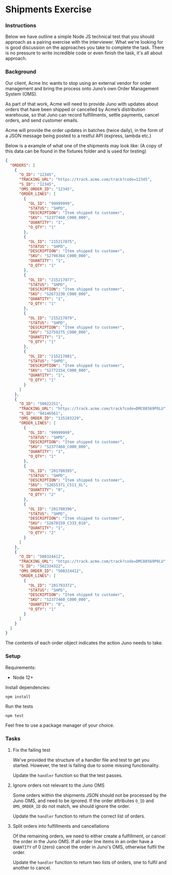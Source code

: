 # Shipments Exercise

### Instructions

Below we have outline a simple Node JS technical test that you should approach as a pairing exercise with the interviewer. What we're looking for is good discussion on the approaches you take to complete the task. There is no pressure to write incredible code or even finish the task, it's all about approach.

### Background

Our client, Acme Inc wants to stop using an external vendor for order management and bring the process onto Juno’s own Order Management System (OMS).

As part of that work, Acme will need to provide Juno with updates about orders that have been shipped or cancelled by Acme’s distribution warehouse, so that Juno can record fulfillments, settle payments, cancel orders, and send customer emails.

Acme will provide the order updates in batches (twice daily), in the form of a JSON message being posted to a restful API (express, lambda etc.)

Below is a example of what one of the shipments may look like:
(A copy of this data can be found in the fixtures folder and is used for testing)

```json
{
  "ORDERS": [
    {
      "O_ID": "12345",
      "TRACKING_URL": "https://track.acme.com/track?code=12345",
      "S_ID": "12345",
      "OMS_ORDER_ID": "12345",
      "ORDER_LINES": [
        {
          "OL_ID": "99999999",
          "STATUS": "SHPD",
          "DESCRIPTION": "Item shipped to customer",
          "SKU": "S2377460_C000_000",
          "QUANTITY": "1",
          "O_QTY": "1"
        },
        {
          "OL_ID": "215217875",
          "STATUS": "SHPD",
          "DESCRIPTION": "Item shipped to customer",
          "SKU": "S2798364_C000_000",
          "QUANTITY": "1",
          "O_QTY": "1"
        },
        {
          "OL_ID": "215217877",
          "STATUS": "SHPD",
          "DESCRIPTION": "Item shipped to customer",
          "SKU": "S2673230_C000_000",
          "QUANTITY": "1",
          "O_QTY": "1"
        },
        {
          "OL_ID": "215217879",
          "STATUS": "SHPD",
          "DESCRIPTION": "Item shipped to customer",
          "SKU": "S2759275_C000_000",
          "QUANTITY": "1",
          "O_QTY": "1"
        },
        {
          "OL_ID": "215217881",
          "STATUS": "SHPD",
          "DESCRIPTION": "Item shipped to customer",
          "SKU": "S2772154_C000_000",
          "QUANTITY": "1",
          "O_QTY": "1"
        }
      ]
    },
    {
      "O_ID": "50022251",
      "TRACKING_URL": "https://track.acme.com/track?code=DMC08569P0LU",
      "S_ID": "94146561",
      "OMS_ORDER_ID": "135103229",
      "ORDER_LINES": [
        {
          "OL_ID": "99999999",
          "STATUS": "SHPD",
          "DESCRIPTION": "Item shipped to customer",
          "SKU": "S2377460_C000_000",
          "QUANTITY": "1",
          "O_QTY": "1"
        },
        {
          "OL_ID": "201780395",
          "STATUS": "SHPD",
          "DESCRIPTION": "Item shipped to customer",
          "SKU": "S2655371_C511_XL",
          "QUANTITY": "0",
          "O_QTY": "2"
        },
        {
          "OL_ID": "201780396",
          "STATUS": "SHPD",
          "DESCRIPTION": "Item shipped to customer",
          "SKU": "S2670159_C333_010",
          "QUANTITY": "1",
          "O_QTY": "2"
        }
      ]
    },
    {
      "O_ID": "500324412",
      "TRACKING_URL": "https://track.acme.com/track?code=DMC08569P0LU",
      "S_ID": "582334322",
      "OMS_ORDER_ID": "500324412",
      "ORDER_LINES": [
        {
          "OL_ID": "201793372",
          "STATUS": "SHPD",
          "DESCRIPTION": "Item shipped to customer",
          "SKU": "S2377460_C000_000",
          "QUANTITY": "0",
          "O_QTY": "1"
        }
      ]
    }
  ]
}
```

The contents of each order object indicates the action Juno needs to take.

### Setup

Requirements:

- Node 12+

Install dependencies:

```sh
npm install
```

Run the tests

```
npm test
```

Feel free to use a package manager of your choice.

### Tasks

1. Fix the failing test

   We've provided the structure of a handler file and test to get you started. However, the test is failing due to some missing functionality.

   Update the `handler` function so that the test passes.

2. Ignore orders not relevant to the Juno OMS

   Some orders within the shipments JSON should not be processed by the Juno OMS, and need to be ignored. If the order attributes `O_ID` and `OMS_ORDER_ID` do not match, we should ignore the order.

   Update the `handler` function to return the correct list of orders.

3. Split orders into fulfillments and cancellations

   Of the remaining orders, we need to either create a fulfillment, or cancel the order in the Juno OMS. If all order line items in an order have a `QUANTITY` of 0 (zero) cancel the order in Juno's OMS, otherwise fulfil the order.

   Update the `handler` function to return two lists of orders, one to fulfil and another to cancel.
